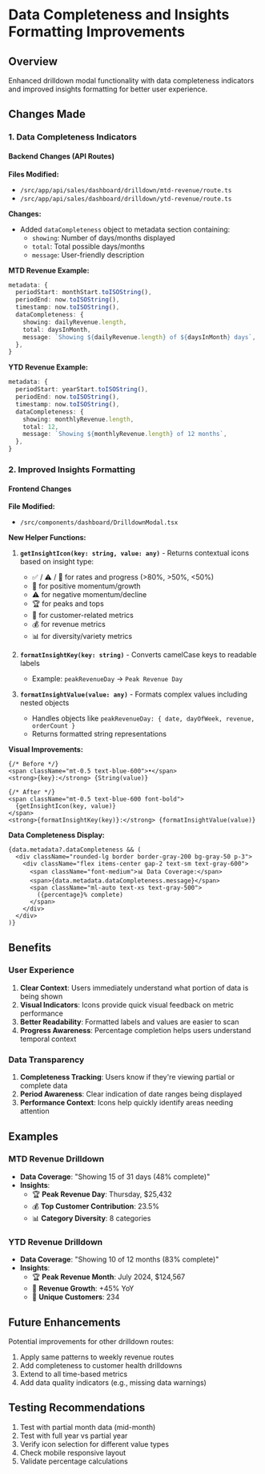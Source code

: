 # Data Completeness and Insights Formatting Improvements

## Overview
Enhanced drilldown modal functionality with data completeness indicators and improved insights formatting for better user experience.

## Changes Made

### 1. Data Completeness Indicators

#### Backend Changes (API Routes)

**Files Modified:**
- `/src/app/api/sales/dashboard/drilldown/mtd-revenue/route.ts`
- `/src/app/api/sales/dashboard/drilldown/ytd-revenue/route.ts`

**Changes:**
- Added `dataCompleteness` object to metadata section containing:
  - `showing`: Number of days/months displayed
  - `total`: Total possible days/months
  - `message`: User-friendly description

**MTD Revenue Example:**
```typescript
metadata: {
  periodStart: monthStart.toISOString(),
  periodEnd: now.toISOString(),
  timestamp: now.toISOString(),
  dataCompleteness: {
    showing: dailyRevenue.length,
    total: daysInMonth,
    message: `Showing ${dailyRevenue.length} of ${daysInMonth} days`,
  },
}
```

**YTD Revenue Example:**
```typescript
metadata: {
  periodStart: yearStart.toISOString(),
  periodEnd: now.toISOString(),
  timestamp: now.toISOString(),
  dataCompleteness: {
    showing: monthlyRevenue.length,
    total: 12,
    message: `Showing ${monthlyRevenue.length} of 12 months`,
  },
}
```

### 2. Improved Insights Formatting

#### Frontend Changes

**File Modified:**
- `/src/components/dashboard/DrilldownModal.tsx`

**New Helper Functions:**

1. **`getInsightIcon(key: string, value: any)`** - Returns contextual icons based on insight type:
   - ✅ / ⚠️ / 🔴 for rates and progress (>80%, >50%, <50%)
   - 🚀 for positive momentum/growth
   - ⚠️ for negative momentum/decline
   - 🏆 for peaks and tops
   - 👥 for customer-related metrics
   - 💰 for revenue metrics
   - 📊 for diversity/variety metrics

2. **`formatInsightKey(key: string)`** - Converts camelCase keys to readable labels
   - Example: `peakRevenueDay` → `Peak Revenue Day`

3. **`formatInsightValue(value: any)`** - Formats complex values including nested objects
   - Handles objects like `peakRevenueDay: { date, dayOfWeek, revenue, orderCount }`
   - Returns formatted string representations

**Visual Improvements:**
```tsx
{/* Before */}
<span className="mt-0.5 text-blue-600">•</span>
<strong>{key}:</strong> {String(value)}

{/* After */}
<span className="mt-0.5 text-blue-600 font-bold">
  {getInsightIcon(key, value)}
</span>
<strong>{formatInsightKey(key)}:</strong> {formatInsightValue(value)}
```

**Data Completeness Display:**
```tsx
{data.metadata?.dataCompleteness && (
  <div className="rounded-lg border border-gray-200 bg-gray-50 p-3">
    <div className="flex items-center gap-2 text-sm text-gray-600">
      <span className="font-medium">📊 Data Coverage:</span>
      <span>{data.metadata.dataCompleteness.message}</span>
      <span className="ml-auto text-xs text-gray-500">
        ({percentage}% complete)
      </span>
    </div>
  </div>
)}
```

## Benefits

### User Experience
1. **Clear Context**: Users immediately understand what portion of data is being shown
2. **Visual Indicators**: Icons provide quick visual feedback on metric performance
3. **Better Readability**: Formatted labels and values are easier to scan
4. **Progress Awareness**: Percentage completion helps users understand temporal context

### Data Transparency
1. **Completeness Tracking**: Users know if they're viewing partial or complete data
2. **Period Awareness**: Clear indication of date ranges being displayed
3. **Performance Context**: Icons help quickly identify areas needing attention

## Examples

### MTD Revenue Drilldown
- **Data Coverage**: "Showing 15 of 31 days (48% complete)"
- **Insights**:
  - 🏆 **Peak Revenue Day**: Thursday, $25,432
  - 💰 **Top Customer Contribution**: 23.5%
  - 📊 **Category Diversity**: 8 categories

### YTD Revenue Drilldown
- **Data Coverage**: "Showing 10 of 12 months (83% complete)"
- **Insights**:
  - 🏆 **Peak Revenue Month**: July 2024, $124,567
  - 🚀 **Revenue Growth**: +45% YoY
  - 👥 **Unique Customers**: 234

## Future Enhancements

Potential improvements for other drilldown routes:
1. Apply same patterns to weekly revenue routes
2. Add completeness to customer health drilldowns
3. Extend to all time-based metrics
4. Add data quality indicators (e.g., missing data warnings)

## Testing Recommendations

1. Test with partial month data (mid-month)
2. Test with full year vs partial year
3. Verify icon selection for different value types
4. Check mobile responsive layout
5. Validate percentage calculations
